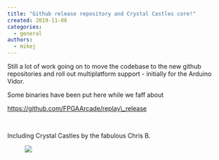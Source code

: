 ```yaml
---
title: "Github release repository and Crystal Castles core!"
created: 2019-11-06
categories: 
  - general
authors: 
  - mikej
---
```


Still a lot of work going on to move the codebase to the new github repositories and roll out multiplatform support - initially for the Arduino Vidor.

Some binaries have been put here while we faff about

https://github.com/FPGAArcade/replay\_release

 

Including Crystal Castles by the fabulous Chris B.

<figure>

![](@assets/images/post/crystal_castles-1024x768.jpg)

</figure>